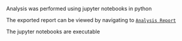 Analysis was performed using jupyter notebooks in python

The exported report can be viewed by navigating to [`Analysis Report`](Analysis%20Report/Walmart%20Analysis.md)

The jupyter notebooks are executable
